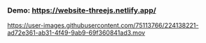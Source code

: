 ### Demo: https://website-threejs.netlify.app/


https://user-images.githubusercontent.com/75113766/224138221-ad72e361-ab31-4f49-9ab9-69f360841ad3.mov

